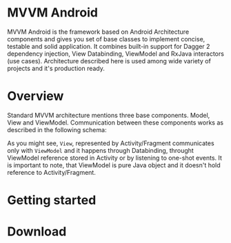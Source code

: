 MVVM Android
============

MVVM Android is the framework based on Android Architecture components and gives you set of
base classes to implement concise, testable and solid application. It combines built-in
support for Dagger 2 dependency injection, View Databinding, ViewModel and RxJava
interactors (use cases). Architecture described here is used among wide variety of
projects and it's production ready.

Overview
========
Standard MVVM architecture mentions three base components. Model, View and ViewModel.
Communication between these components works as described in the following schema:


As you might see, `View`, represented by Activity/Fragment communicates only with `ViewModel`
and it happens through Databinding, throught ViewModel reference stored in Activity or by listening to one-shot events.
It is important to note, that ViewModel is pure Java object and it doesn't hold reference to
Activity/Fragment.

Getting started
===============


Download
========
